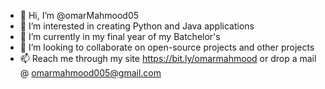 - 👋 Hi, I’m @omarMahmood05
- 👀 I’m interested in creating Python and Java applications  
- 🌱 I’m currently in my final year of my Batchelor's
- 💞️ I’m looking to collaborate on open-source projects and other projects
- 📫 Reach me through my site https://bit.ly/omarmahmood or drop a mail @ <a href=mailto:omarmahmood005@gmail.com> omarmahmood005@gmail.com </a>

<!---
omarMahmood05/omarMahmood05 is a ✨ special ✨ repository because its `README.md` (this file) appears on your GitHub profile.
You can click the Preview link to take a look at your changes.
--->

